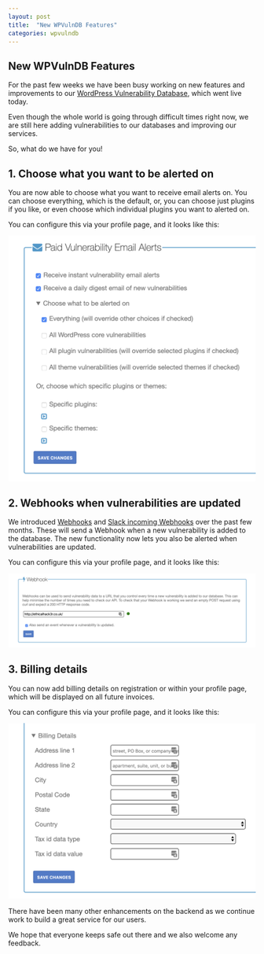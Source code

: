```yaml
---
layout: post
title:  "New WPVulnDB Features"
categories: wpvulndb
---
```


## New WPVulnDB Features

For the past few weeks we have been busy working on new features and improvements to our [WordPress Vulnerability Database](https://wpvulndb.com/), which went live today.

Even though the whole world is going through difficult times right now, we are still here adding vulnerabilities to our databases and improving our services.

So, what do we have for you!

## 1. Choose what you want to be alerted on

You are now able to choose what you want to receive email alerts on. You can choose everything, which is the default, or, you can choose just plugins if you like, or even choose which individual plugins you want to alerted on.

You can configure this via your profile page, and it looks like this:

![Choose Email Alerts](/assets/posts/wpvulndb-new-features/choose-email-alerts.png)

## 2. Webhooks when vulnerabilities are updated

We introduced [Webhooks](https://blog.wpscan.org/wpvulndb/2019/12/09/wpvulndb-webhooks.html) and [Slack incoming Webhooks](https://blog.wpscan.org/wpvulndb/2020/03/16/slack-incoming-webhook-notifications.html) over the past few months. These will send a Webhook when a new vulnerability is added to the database. The new functionality now lets you also be alerted when vulnerabilities are updated.

You can configure this via your profile page, and it looks like this:

![Webhooks on updates](/assets/posts/wpvulndb-new-features/webhook-on-updates.png)

## 3. Billing details

You can now add billing details on registration or within your profile page, which will be displayed on all future invoices.

You can configure this via your profile page, and it looks like this:

![Billing Info](/assets/posts/wpvulndb-new-features/billing-details.png)

There have been many other enhancements on the backend as we continue work to build a great service for our users.

We hope that everyone keeps safe out there and we also welcome any feedback.
